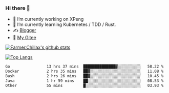 ### Hi there 👋

- 🔭 I’m currently working on XPeng
- 🌱 I’m currently learning Kubernetes / TDD / Rust.
- ✍️ [Blogger](https://blog.farmer233.top)
- 🤔 [My Gitee](https://gitee.com/Farmer-chong)


[![Farmer.Chillax's github stats](https://github-readme-stats.vercel.app/api?username=FarmerChillax)](https://github.com/anuraghazra/github-readme-stats)

[![Top Langs](https://github-readme-stats.vercel.app/api/top-langs/?username=FarmerChillax&layout=compact&hide=html,css,javascript)](https://github.com/anuraghazra/github-readme-stats)


<a href="https://wakatime.com/@Farmer"> </a>
          <!--START_SECTION:waka-->

```txt
Go                13 hrs 37 mins  ██████████████▓░░░░░░░░░░   58.22 %
Docker            2 hrs 35 mins   ██▓░░░░░░░░░░░░░░░░░░░░░░   11.08 %
Bash              2 hrs 26 mins   ██▓░░░░░░░░░░░░░░░░░░░░░░   10.45 %
Java              1 hr 59 mins    ██░░░░░░░░░░░░░░░░░░░░░░░   08.53 %
Other             55 mins         █░░░░░░░░░░░░░░░░░░░░░░░░   03.93 %
```

<!--END_SECTION:waka-->



<!--
**Farmer-chong/Farmer-chong** is a ✨ _special_ ✨ repository because its `README.md` (this file) appears on your GitHub profile.

Here are some ideas to get you started:

- 🔭 I’m currently working on ...
- 🌱 I’m currently learning ...
- 👯 I’m looking to collaborate on ...
- 🤔 I’m looking for help with ...
- 💬 Ask me about ...
- 📫 How to reach me: ...
- 😄 Pronouns: ...
- ⚡ Fun fact: ...
-->

